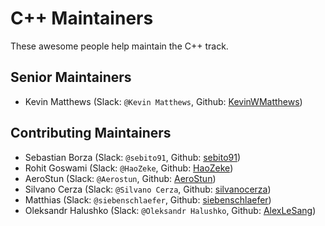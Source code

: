 # C++ Maintainers

These awesome people help maintain the C++ track.

## Senior Maintainers

- Kevin Matthews (Slack: `@Kevin Matthews`, Github: [KevinWMatthews](https://github.com/KevinWMatthews))

## Contributing Maintainers

- Sebastian Borza (Slack: `@sebito91`, Github: [sebito91](https://github.com/sebito91))
- Rohit Goswami (Slack: `@HaoZeke`, Github: [HaoZeke](https://github.com/HaoZeke))
- AeroStun (Slack: `@Aerostun`, Github: [AeroStun](https://github.com/AeroStun))
- Silvano Cerza (Slack: `@Silvano Cerza`, Github: [silvanocerza](https://github.com/silvanocerza))
- Matthias (Slack: `@siebenschlaefer`, Github: [siebenschlaefer](https://github.com/siebenschlaefer))
- Oleksandr Halushko (Slack: `@Oleksandr Halushko`, Github: [AlexLeSang](https://github.com/AlexLeSang))

